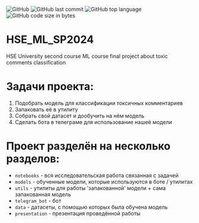 ![GitHub](https://img.shields.io/github/license/setday/HSE_ML_SP2024)
![GitHub last commit](https://img.shields.io/github/last-commit/setday/HSE_ML_SP2024)
![GitHub top language](https://img.shields.io/github/languages/top/setday/HSE_ML_SP2024)
![GitHub code size in bytes](https://img.shields.io/github/languages/code-size/setday/HSE_ML_SP2024)

# HSE_ML_SP2024
HSE University second course ML course final project about toxic comments classification

# Задачи проекта:

1. Подобрать модель для классификации токсичных комментариев
1. Запаковать её в утилиту
1. Собрать свой датасет и дообучить на нём модель
1. Сделать бота в телеграме для использование нашеё модели

# Проект разделён на несколько разделов:

- `notebooks` - вся исследовательская работа связанная с задачей
- `models` - обученные модели, которые используются в боте / утилитах
- `utils` - утилиты для работы 'запакованной' модели + сама запакованная модель
- `telegram_bot` - бот
- `data` - датасеты, с помощью которых была обучена модель
- `presentation` - презентация проведённой работы
